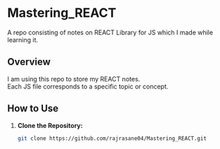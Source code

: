 # Mastering_REACT
A repo consisting of notes  on REACT Library for JS which I made while learning it.

## Overview

I am using this repo to store my REACT notes. <br> Each JS file corresponds to a specific topic or concept.

## How to Use

1. **Clone the Repository:**
   ```bash
   git clone https://github.com/rajrasane04/Mastering_REACT.git
